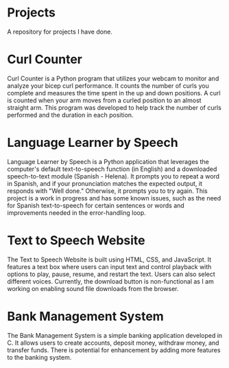 # Projects
A repository for projects I have done.

# Curl Counter
Curl Counter is a Python program that utilizes your webcam to monitor and analyze your bicep curl performance. It counts the number of curls you complete and measures the time spent in the up and down positions. A curl is counted when your arm moves from a curled position to an almost straight arm. This program was developed to help track the number of curls performed and the duration in each position.

# Language Learner by Speech
Language Learner by Speech is a Python application that leverages the computer's default text-to-speech function (in English) and a downloaded speech-to-text module (Spanish - Helena). It prompts you to repeat a word in Spanish, and if your pronunciation matches the expected output, it responds with "Well done." Otherwise, it prompts you to try again. This project is a work in progress and has some known issues, such as the need for Spanish text-to-speech for certain sentences or words and improvements needed in the error-handling loop.

# Text to Speech Website
The Text to Speech Website is built using HTML, CSS, and JavaScript. It features a text box where users can input text and control playback with options to play, pause, resume, and restart the text. Users can also select different voices. Currently, the download button is non-functional as I am working on enabling sound file downloads from the browser.

# Bank Management System
The Bank Management System is a simple banking application developed in C. It allows users to create accounts, deposit money, withdraw money, and transfer funds. There is potential for enhancement by adding more features to the banking system.
